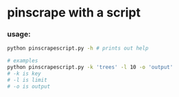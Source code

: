 # pinscrape with a script

### usage:
```sh
python pinscrapescript.py -h # prints out help

# examples
python pinscrapescript.py -k 'trees' -l 10 -o 'output'
# -k is key
# -l is limit
# -o is output
```